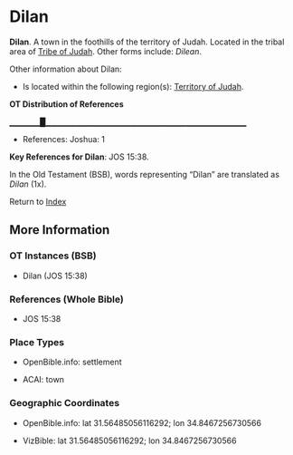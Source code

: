 # Dilan
**Dilan**. 
A town in the foothills of the territory of Judah. 
Located in the tribal area of [Tribe of Judah](../../../groups/md/acai/Judah.md). 
Other forms include: 
*Dilean*. 




Other information about Dilan:


* Is located within the following region(s): 
[Territory of Judah](TerritoryOfJudah.md). 


**OT Distribution of References**

▁▁▁▁▁█▁▁▁▁▁▁▁▁▁▁▁▁▁▁▁▁▁▁▁▁▁▁▁▁▁▁▁▁▁▁▁▁▁
* References: Joshua: 1



**Key References for Dilan**: 
JOS 15:38. 


In the Old Testament (BSB), words representing “Dilan” are translated as 
*Dilan* (1x). 




Return to [Index](00-Index.md)

## More Information

### OT Instances (BSB)

* Dilan (JOS 15:38)



### References (Whole Bible)

* JOS 15:38


### Place Types

* OpenBible.info: settlement

* ACAI: town



### Geographic Coordinates

* OpenBible.info: lat 31.56485056116292; lon 34.8467256730566

* VizBible: lat 31.56485056116292; lon 34.8467256730566




